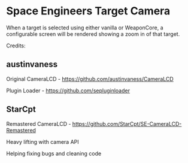 # Space Engineers Target Camera

When a target is selected using either vanilla or WeaponCore, a configurable screen will be rendered showing a zoom in of that target.


Credits:
## austinvaness
Original CameraLCD - https://github.com/austinvaness/CameraLCD

Plugin Loader - https://github.com/sepluginloader
## StarCpt
Remastered CameraLCD - https://github.com/StarCpt/SE-CameraLCD-Remastered

Heavy lifting with camera API

Helping fixing bugs and cleaning code
